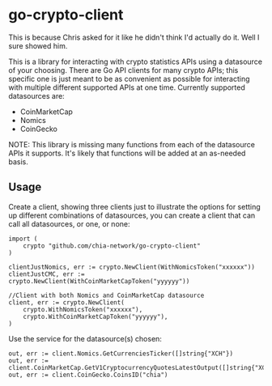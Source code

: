 # go-crypto-client

This is because Chris asked for it like he didn't think I'd  actually  do  it.  Well  I sure showed him.

This is a library for interacting with crypto statistics APIs using a datasource of your choosing. There are Go API clients for many crypto APIs; this specific one is just meant to be as convenient as possible for interacting with multiple different supported APIs at one time. Currently supported  datasources  are:
 * CoinMarketCap
 * Nomics
 * CoinGecko

 NOTE: This library is missing many functions from each of the datasource APIs it supports. It's likely that functions will be added at an as-needed basis.

## Usage

Create a client, showing three clients just to illustrate the options for setting up different combinations of datasources, you can create a client that can call all datasources, or one, or none:

```golang
import (
    crypto "github.com/chia-network/go-crypto-client"
)

clientJustNomics, err := crypto.NewClient(WithNomicsToken("xxxxxx"))
clientJustCMC, err := crypto.NewClient(WithCoinMarketCapToken("yyyyyy"))

//Client with both Nomics and CoinMarketCap datasource
client, err := crypto.NewClient(
    crypto.WithNomicsToken("xxxxxx"), 
    crypto.WithCoinMarketCapToken("yyyyyy"),
)
```

Use the service for the datasource(s) chosen:

```golang
out, err := client.Nomics.GetCurrenciesTicker([]string{"XCH"})
out, err := client.CoinMarketCap.GetV1CryptocurrencyQuotesLatestOutput([]string{"XCH"})
out, err := client.CoinGecko.CoinsID("chia")
```

